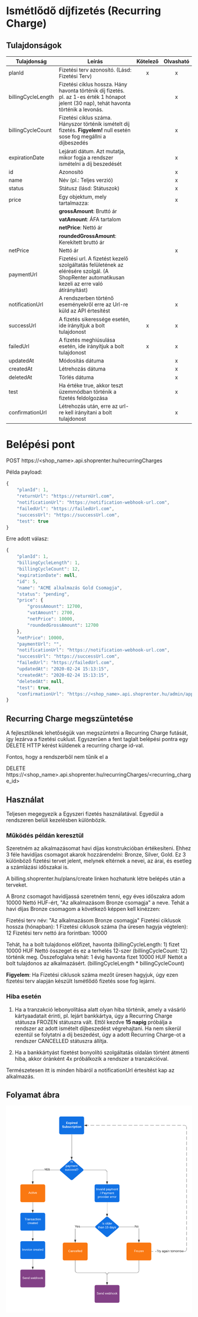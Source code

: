 # Ismétlődő díjfizetés (Recurring Charge)

## Tulajdonságok

|Tulajdonság            |Leírás                                                                                                                                                 |Kötelező       |Olvasható            |
|-----------------------|-------------------------------------------------------------------------------------------------------------------------------------------------------|:-------------:|:-------------------:|
|planId                 | Fizetési terv azonosító. (Lásd: Fizetési Terv)                                                                                                        |       x       |          x          |
|billingCycleLength     | Fizetési ciklus hossza. Hány havonta történik díj fizetés. pl. az 1-es érték 1 hónapot jelent (30 nap), tehát havonta történik a levonás.             |               |          x          |
|billingCycleCount      | Fizetési ciklus száma. Hányszor történik ismételt díj fizetés. **Figyelem!** null esetén sose fog megállni a díjbeszedés                              |               |          x          |
|expirationDate         | Lejárati dátum. Azt mutatja, mikor fogja a rendszer ismételni a díj beszedését                                                                        |               |          x          |
|id                     | Azonosító                                                                                                                                             |               |          x          |
|name                   | Név (pl.: Teljes verzió)                                                                                                                              |               |          x          |
|status                 | Státusz (lásd: Státuszok)                                                                                                                             |               |          x          |
|price                  | Egy objektum, mely tartalmazza:                                                                                                                       |               |          x          |
|                       | **grossAmount**: Bruttó ár                                                                                                                            |               |                     |
|                       | **vatAmount**: ÁFA tartalom                                                                                                                           |               |                     |
|                       | **netPrice**: Nettó ár                                                                                                                                |               |                     |
|                       | **roundedGrossAmount**: Kerekített bruttó ár                                                                                                          |               |                     |
|netPrice               | Nettó ár                                                                                                                                              |               |          x          |
|paymentUrl             | Fizetési url. A fizetést kezelő szolgáltatás felületének az elérésére szolgál. (A ShopRenter automatikusan kezeli az erre való átírányítást)          |               |                     |
|notificationUrl        | A rendszerben történő eseményekről erre az Url-re küld az API értesítést                                                                              |               |          x          |
|successUrl             | A fizetés sikeressége esetén, ide írányítjuk a bolt tulajdonost                                                                                                |       x       |          x          |
|failedUrl              | A fizetés meghiúsulása esetén, ide írányítjuk a bolt tulajdonost                                                                                               |       x       |          x          |
|updatedAt              | Módosítás dátuma                                                                                                                                      |               |          x          |
|createdAt              | Létrehozás dátuma                                                                                                                                     |               |          x          |
|deletedAt              | Törlés dátuma                                                                                                                                         |               |          x          |
|test                   | Ha értéke true, akkor teszt üzemmódban történik a fizetés feldolgozása                                                                                |               |          x          |
|confirmationUrl        | Létrehozás után, erre az url-re kell írányítani a bolt tulajdonost                                                                                             |               |          x          |


# Belépési pont

POST https://<shop_name>.api.shoprenter.hu/recurringCharges

Példa payload:

```javascript
{
    "planId": 1,
    "returnUrl": "https://returnUrl.com",
    "notificationUrl": "https://notification-webhook-url.com",
    "failedUrl": "https://failedUrl.com",
    "successUrl": "https://successUrl.com",
    "test": true
}
```

Erre adott válasz:

```javascript
{
    "planId": 1,
    "billingCycleLength": 1,
    "billingCycleCount": 12,
    "expirationDate": null,
    "id": 5,
    "name": "ACME alkalmazás Gold Csomagja",
    "status": "pending",
    "price": {
        "grossAmount": 12700,
        "vatAmount": 2700,
        "netPrice": 10000,
        "roundedGrossAmount": 12700
    },
    "netPrice": 10000,
    "paymentUrl": "",
    "notificationUrl": "https://notification-webhook-url.com",
    "successUrl": "https://successUrl.com",
    "failedUrl": "https://failedUrl.com",
    "updatedAt": "2020-02-24 15:13:15",
    "createdAt": "2020-02-24 15:13:15",
    "deletedAt": null,
    "test": true,
    "confirmationUrl": "https://<shop_name>.api.shoprenter.hu/admin/app/payment/recurring/5"
}
```

## Recurring Charge megszüntetése

A fejlesztőknek lehetőségük van megszüntetni a Recurring Charge futását, így lezárva a fizetési cuklust.
Egyszerűen a fent taglalt belépési pontra egy DELETE HTTP kérést küldenek a recurring charge id-val.

Fontos, hogy a rendszerből nem tűnik el a 

DELETE https://<shop_name>.api.shoprenter.hu/recurringCharges/<recurring_charge_id>

## Használat

Teljesen megegyezik a Egyszeri fizetés használatával. Egyedül a rendszeren belüli kezelésben különbözik.

### Működés példán keresztül
Szeretném az alkalmazásomat havi díjas konstrukcióban értékesíteni. Ehhez 3 féle havidíjas csomagot akarok hozzárendelni:
Bronze, Silver, Gold.
Ez 3 különböző fizetési tervet jelent, melynek eltérnek a nevei, az árai, és esetleg a számlázási időszakai is.

A billing.shoprenter.hu/plans/create linken hozhatunk létre belépés után a terveket.

A Bronz csomagot havidíjassá szeretném tenni, egy éves időszakra adom 10000 Nettó HUF-ért, "Az alkalmazásom Bronze csomagja" a neve.
Tehát a havi díjas Bronze csomagom a következő képpen kell kinézzen:

Fizetési terv név: "Az alkalmazásom Bronze csomagja"
Fizetési ciklusok hossza (hónapban): 1
Fizetési ciklusok száma (ha üresen hagyja végtelen): 12
Fizetési terv nettó ára forintban: 10000

Tehát, ha a bolt tulajdonos előfizet, havonta (billingCycleLength: 1) fizet 10000 HUF Nettó összeget és ez a terhelés 12-szer (billingCycleCount: 12) történik meg.
Összefoglalva tehát: 1 évig havonta fizet 10000 HUF Nettót a bolt tulajdonos az alkalmazásért. (billingCycleLength * billingCycleCount)

**Figyelem**: Ha Fizetési ciklusok száma mezőt üresen hagyjuk, úgy ezen fizetési terv alapján készült Ismétlődő fizetés sose fog lejárni.

### Hiba esetén
1. Ha a tranzakció lebonyolítása alatt olyan hiba történik, amely a vásárló kártyaadatait érinti, pl. lejárt bankkártya, úgy a Recurring Charge státusza FROZEN státuszra vált. Ettől kezdve **15 napig** próbálja a rendszer az adott ismételt díjbeszedést végrehajtani.
Ha nem sikerül ezentúl se folytatni a díj beszedést, úgy a adott Recurring Charge-ot a rendszer CANCELLED státuszra állítja.

2. Ha a bankkártyást fizetést bonyolító szolgáltatás oldalán történt átmenti hiba, akkor óránként 4x próbálkozik a rendszer a tranzakcióval.

Természetesen itt is minden hibáról a notificationUrl értesítést kap az alkalmazás.

## Folyamat ábra

![One Time Charge](../image/Recurring%20Charge%20flow.png)
